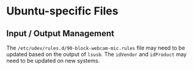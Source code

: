 # Ubuntu-specific Files

## Input / Output Management

The `/etc/udev/rules.d/90-block-webcam-mic.rules` file may need to be updated based
on the output of `lsusb`. The `idVendor` and `idProduct` may need to be updated
on new systems.
